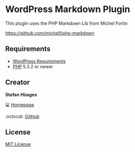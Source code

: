 # WordPress Markdown Plugin

This plugin uses the PHP Markdown Lib from Michel Fortin

<https://github.com/michelf/php-markdown>

## Requirements

* [WordPress Requirements][3]
* [PHP][4] 5.3.2 or newer

## Creator

**Stefan Hüsges**

:computer: [Homepage][1]

:octocat: [GitHub][2]

## License

[MIT License](LICENSE)

[1]: http://www.mpcx.net
[2]: https://github.com/tronsha
[3]: https://wordpress.org/about/requirements/
[4]: http://php.net/
